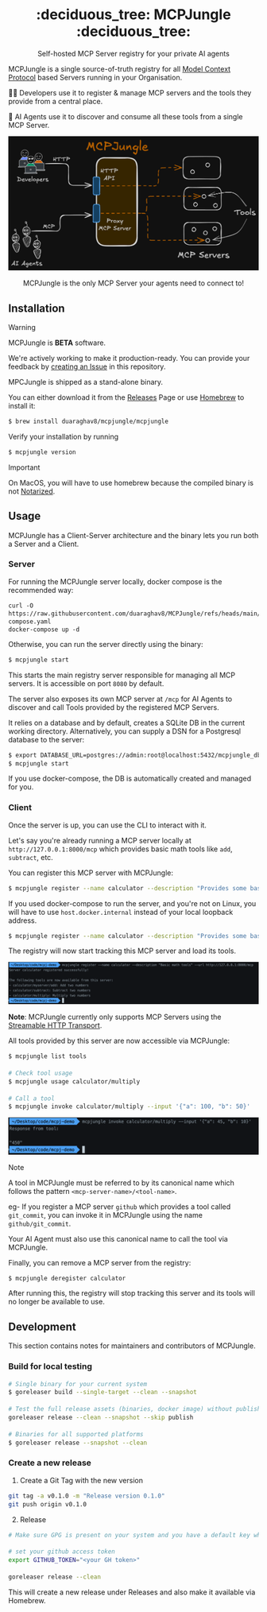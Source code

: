 <h1 align="center">
  :deciduous_tree: MCPJungle :deciduous_tree:
</h1>
<p align="center">
  Self-hosted MCP Server registry for your private AI agents
</p>

MCPJungle is a single source-of-truth registry for all [Model Context Protocol](https://modelcontextprotocol.io/introduction) based Servers running in your Organisation.

🧑‍💻 Developers use it to register & manage MCP servers and the tools they provide from a central place.

🤖 AI Agents use it to discover and consume all these tools from a single MCP Server.

![diagram](./assets/mcpjungle-diagram/mcpjungle-diagram.png)

<p align="center">MCPJungle is the only MCP Server your agents need to connect to!</p>

## Installation

> [!WARNING]
> MCPJungle is **BETA** software.
>
> We're actively working to make it production-ready.
> You can provide your feedback by [creating an Issue](https://github.com/duaraghav8/MCPJungle/issues) in this repository.

MPCJungle is shipped as a stand-alone binary.

You can either download it from the [Releases](https://github.com/duaraghav8/MCPJungle/releases) Page or use [Homebrew](https://brew.sh/) to install it:

```bash
$ brew install duaraghav8/mcpjungle/mcpjungle
```

Verify your installation by running

```bash
$ mcpjungle version
```

> [!IMPORTANT]
> On MacOS, you will have to use homebrew because the compiled binary is not [Notarized](https://developer.apple.com/documentation/security/notarizing-macos-software-before-distribution).


## Usage

MCPJungle has a Client-Server architecture and the binary lets you run both a Server and a Client.

### Server
For running the MCPJungle server locally, docker compose is the recommended way:
```shell
curl -O https://raw.githubusercontent.com/duaraghav8/MCPJungle/refs/heads/main/docker-compose.yaml
docker-compose up -d
```

Otherwise, you can run the server directly using the binary:
```bash
$ mcpjungle start
```

This starts the main registry server responsible for managing all MCP servers. It is accessible on port `8080` by default.

The server also exposes its own MCP server at `/mcp` for AI Agents to discover and call Tools provided by the registered MCP Servers.

It relies on a database and by default, creates a SQLite DB in the current working directory.
Alternatively, you can supply a DSN for a Postgresql database to the server:

```bash
$ export DATABASE_URL=postgres://admin:root@localhost:5432/mcpjungle_db
$ mcpjungle start
```

If you use docker-compose, the DB is automatically created and managed for you.

### Client
Once the server is up, you can use the CLI to interact with it.

Let's say you're already running a MCP server locally at `http://127.0.0.1:8000/mcp` which provides basic math tools like `add`, `subtract`, etc.

You can register this MCP server with MCPJungle:
```bash
$ mcpjungle register --name calculator --description "Provides some basic math tools" --url http://127.0.0.1:8000/mcp
```

If you used docker-compose to run the server, and you're not on Linux, you will have to use `host.docker.internal` instead of your local loopback address.
```bash
$ mcpjungle register --name calculator --description "Provides some basic math tools" --url http://host.docker.internal:8000/mcp
```

The registry will now start tracking this MCP server and load its tools.

![register a MCP server in MCPJungle](./assets/register-mcp-server.png)

**Note**: MCPJungle currently only supports MCP Servers using the [Streamable HTTP Transport](https://modelcontextprotocol.io/specification/2025-03-26/basic/transports#streamable-http).

All tools provided by this server are now accessible via MCPJungle:

```bash
$ mcpjungle list tools

# Check tool usage
$ mcpjungle usage calculator/multiply

# Call a tool
$ mcpjungle invoke calculator/multiply --input '{"a": 100, "b": 50}'

```

![Call a tool via MCPJungle Proxy MCP server](./assets/tool-call.png)

> [!NOTE]
> A tool in MCPJungle must be referred to by its canonical name which follows the pattern `<mcp-server-name>/<tool-name>`.
>
> eg- If you register a MCP server `github` which provides a tool called `git_commit`, you can invoke it in MCPJungle using the name `github/git_commit`.
> 
> Your AI Agent must also use this canonical name to call the tool via MCPJungle.


Finally, you can remove a MCP server from the registry:
```bash
$ mcpjungle deregister calculator
```

After running this, the registry will stop tracking this server and its tools will no longer be available to use.

## Development

This section contains notes for maintainers and contributors of MCPJungle.

### Build for local testing
```bash
# Single binary for your current system
$ goreleaser build --single-target --clean --snapshot

# Test the full release assets (binaries, docker image) without publishing
goreleaser release --clean --snapshot --skip publish

# Binaries for all supported platforms
$ goreleaser release --snapshot --clean
```

### Create a new release
1. Create a Git Tag with the new version

```bash
git tag -a v0.1.0 -m "Release version 0.1.0"
git push origin v0.1.0
```

2. Release
```bash
# Make sure GPG is present on your system and you have a default key which is added to Github.

# set your github access token
export GITHUB_TOKEN="<your GH token>"

goreleaser release --clean
```

This will create a new release under Releases and also make it available via Homebrew.
